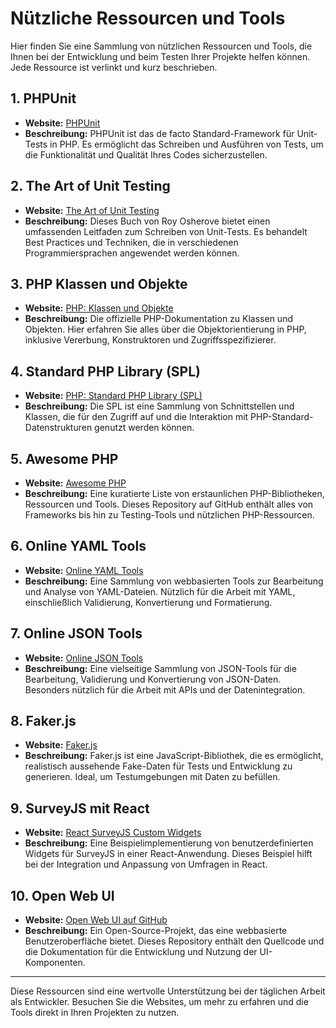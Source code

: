 # Nützliche Ressourcen und Tools

Hier finden Sie eine Sammlung von nützlichen Ressourcen und Tools, die Ihnen bei der Entwicklung und beim Testen Ihrer Projekte helfen können. Jede Ressource ist verlinkt und kurz beschrieben.

## 1. PHPUnit

- **Website:** [PHPUnit](https://phpunit.de/index.html)
- **Beschreibung:** PHPUnit ist das de facto Standard-Framework für Unit-Tests in PHP. Es ermöglicht das Schreiben und Ausführen von Tests, um die Funktionalität und Qualität Ihres Codes sicherzustellen.

## 2. The Art of Unit Testing

- **Website:** [The Art of Unit Testing](https://www.artofunittesting.com/)
- **Beschreibung:** Dieses Buch von Roy Osherove bietet einen umfassenden Leitfaden zum Schreiben von Unit-Tests. Es behandelt Best Practices und Techniken, die in verschiedenen Programmiersprachen angewendet werden können.

## 3. PHP Klassen und Objekte

- **Website:** [PHP: Klassen und Objekte](https://www.php.net/manual/en/book.classobj.php)
- **Beschreibung:** Die offizielle PHP-Dokumentation zu Klassen und Objekten. Hier erfahren Sie alles über die Objektorientierung in PHP, inklusive Vererbung, Konstruktoren und Zugriffsspezifizierer.

## 4. Standard PHP Library (SPL)

- **Website:** [PHP: Standard PHP Library (SPL)](https://www.php.net/manual/de/book.spl.php)
- **Beschreibung:** Die SPL ist eine Sammlung von Schnittstellen und Klassen, die für den Zugriff auf und die Interaktion mit PHP-Standard-Datenstrukturen genutzt werden können.

## 5. Awesome PHP

- **Website:** [Awesome PHP](https://github.com/ziadoz/awesome-php)
- **Beschreibung:** Eine kuratierte Liste von erstaunlichen PHP-Bibliotheken, Ressourcen und Tools. Dieses Repository auf GitHub enthält alles von Frameworks bis hin zu Testing-Tools und nützlichen PHP-Ressourcen.

## 6. Online YAML Tools

- **Website:** [Online YAML Tools](https://onlineyamltools.com/)
- **Beschreibung:** Eine Sammlung von webbasierten Tools zur Bearbeitung und Analyse von YAML-Dateien. Nützlich für die Arbeit mit YAML, einschließlich Validierung, Konvertierung und Formatierung.

## 7. Online JSON Tools

- **Website:** [Online JSON Tools](https://onlinetools.com/json#tools)
- **Beschreibung:** Eine vielseitige Sammlung von JSON-Tools für die Bearbeitung, Validierung und Konvertierung von JSON-Daten. Besonders nützlich für die Arbeit mit APIs und der Datenintegration.

## 8. Faker.js

- **Website:** [Faker.js](https://fakerjs.dev/)
- **Beschreibung:** Faker.js ist eine JavaScript-Bibliothek, die es ermöglicht, realistisch aussehende Fake-Daten für Tests und Entwicklung zu generieren. Ideal, um Testumgebungen mit Daten zu befüllen.

## 9. SurveyJS mit React

- **Website:** [React SurveyJS Custom Widgets](https://stackblitz.com/edit/react-surveyjs-custom-widgets-pdzawm?file=index.js)
- **Beschreibung:** Eine Beispielimplementierung von benutzerdefinierten Widgets für SurveyJS in einer React-Anwendung. Dieses Beispiel hilft bei der Integration und Anpassung von Umfragen in React.

## 10. Open Web UI

- **Website:** [Open Web UI auf GitHub](https://github.com/open-webui/open-webui)
- **Beschreibung:** Ein Open-Source-Projekt, das eine webbasierte Benutzeroberfläche bietet. Dieses Repository enthält den Quellcode und die Dokumentation für die Entwicklung und Nutzung der UI-Komponenten.

---

Diese Ressourcen sind eine wertvolle Unterstützung bei der täglichen Arbeit als Entwickler. Besuchen Sie die Websites, um mehr zu erfahren und die Tools direkt in Ihren Projekten zu nutzen.
